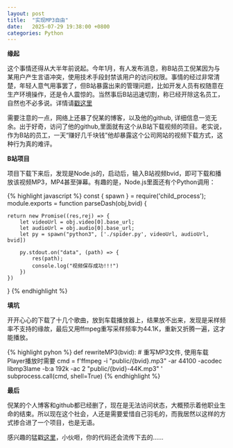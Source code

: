 ```yaml
---
layout: post
title:  "实现MP3自由"
date:   2025-07-29 19:38:00 +0800
categories: Python
---
```


**缘起**

这个事情还得从大半年前说起。今年1月，有人发布消息，称B站员工倪某因为与某用户产生言语冲突，使用技术手段封禁该用户的访问权限。事情的经过非常清楚，年轻人意气用事罢了，但B站暴露出来的管理问题，比如开发人员有权随意在生产环境操作，还是令人震惊的。当然事后B站迅速切割，称已经开除这名员工，自然也不必多说。详情请[戳这里](https://www.infoq.cn/article/jokXFYUV6VTS0P0v4oJt)

需要注意的一点，网络上还暴了倪某的博客，以及他的github, 详细信息一览无余。出于好奇，访问了他的github,里面就有这个从B站下载视频的项目。老实说，作为B站的员工，一天“赚好几千块钱”他却暴露这个公司网站的视频下载方式，这种行为真的难评。

**B站项目**

项目下载下来后，发现是Node.js的，启动后，输入B站视频bvid，即可下载和播放该视频MP3，MP4甚至弹幕。有趣的是，Node.js里面还有个Python调用：

{% highlight javascript %}
const { spawn } = require('child_process');
module.exports = function parseDash(obj,bvid) {
   
    return new Promise((res,rej) => {
        let videoUrl = obj.video[0].base_url;
        let audioUrl = obj.audio[0].base_url;
        let py = spawn("python3", ['./spider.py', videoUrl, audioUrl, bvid])

        py.stdout.on("data", (path) => {
            res(path);
            console.log("视频保存成功!!!")
        })
    })
}
{% endhighlight %}

**填坑**

开开心心的下载了十几个歌曲，放到车载播放器上，结果放不出来，发现是采样频率不支持的缘故，最后又用ffmpeg重写采样频率为44.1K，重新又折腾一遍，这才能播放。

{% highlight pyhon %}
def rewriteMP3(bvid):
    # 重写MP3文件, 使用车载Player播放时需要
    cmd = f'ffmpeg -i "public/{bvid}.mp3" -ar 44100 -acodec libmp3lame -b:a 192k -ac 2 "public/{bvid}-44K.mp3" '
    subprocess.call(cmd, shell=True)
{% endhighlight %}    


**最后**

倪某的个人博客和github都已经删了，现在是无法访问状态，大概预示着他职业生命的结束。所以现在这个社会，人还是需要爱惜自己羽毛的，而我居然以这样的方式掺合进了一个项目，也是无语。

感兴趣的猛戳[这里](https://github.com/metaphy/bilibili-service)，小伙咂，你的代码还会流传下去的......


